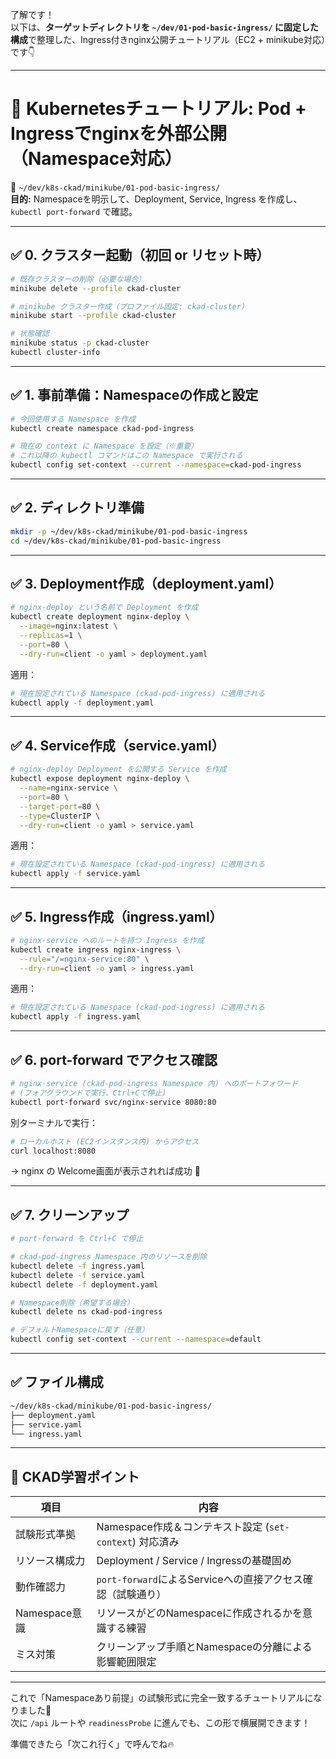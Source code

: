 了解です！  
以下は、**ターゲットディレクトリを `~/dev/01-pod-basic-ingress/` に固定した構成**で整理した、Ingress付きnginx公開チュートリアル（EC2 + minikube対応）です👇

---

# 📘 Kubernetesチュートリアル: Pod + Ingressでnginxを外部公開（Namespace対応）

📂 `~/dev/k8s-ckad/minikube/01-pod-basic-ingress/`  
**目的:** Namespaceを明示して、Deployment, Service, Ingress を作成し、`kubectl port-forward` で確認。

---

## ✅ 0. クラスター起動（初回 or リセット時）

```bash
# 既存クラスターの削除（必要な場合）
minikube delete --profile ckad-cluster

# minikube クラスター作成（プロファイル固定: ckad-cluster）
minikube start --profile ckad-cluster

# 状態確認
minikube status -p ckad-cluster
kubectl cluster-info
```

--- 

## ✅ 1. 事前準備：Namespaceの作成と設定

```bash
# 今回使用する Namespace を作成
kubectl create namespace ckad-pod-ingress

# 現在の context に Namespace を設定（※重要）
# これ以降の kubectl コマンドはこの Namespace で実行される
kubectl config set-context --current --namespace=ckad-pod-ingress
```

--- 

## ✅ 2. ディレクトリ準備

```bash
mkdir -p ~/dev/k8s-ckad/minikube/01-pod-basic-ingress
cd ~/dev/k8s-ckad/minikube/01-pod-basic-ingress
```

--- 

## ✅ 3. Deployment作成（deployment.yaml）

```bash
# nginx-deploy という名前で Deployment を作成
kubectl create deployment nginx-deploy \
  --image=nginx:latest \
  --replicas=1 \
  --port=80 \
  --dry-run=client -o yaml > deployment.yaml
```

適用：

```bash
# 現在設定されている Namespace (ckad-pod-ingress) に適用される
kubectl apply -f deployment.yaml
```

--- 

## ✅ 4. Service作成（service.yaml）

```bash
# nginx-deploy Deployment を公開する Service を作成
kubectl expose deployment nginx-deploy \
  --name=nginx-service \
  --port=80 \
  --target-port=80 \
  --type=ClusterIP \
  --dry-run=client -o yaml > service.yaml
```

適用：

```bash
# 現在設定されている Namespace (ckad-pod-ingress) に適用される
kubectl apply -f service.yaml
```

--- 

## ✅ 5. Ingress作成（ingress.yaml）

```bash
# nginx-service へのルートを持つ Ingress を作成
kubectl create ingress nginx-ingress \
  --rule="/=nginx-service:80" \
  --dry-run=client -o yaml > ingress.yaml
```

適用：

```bash
# 現在設定されている Namespace (ckad-pod-ingress) に適用される
kubectl apply -f ingress.yaml
```

--- 

## ✅ 6. port-forward でアクセス確認

```bash
# nginx-service (ckad-pod-ingress Namespace 内) へのポートフォワード
# (フォアグラウンドで実行、Ctrl+Cで停止)
kubectl port-forward svc/nginx-service 8080:80
```

別ターミナルで実行：

```bash
# ローカルホスト (EC2インスタンス内) からアクセス
curl localhost:8080
```

→ nginx の Welcome画面が表示されれば成功 🎉

--- 

## ✅ 7. クリーンアップ

```bash
# port-forward を Ctrl+C で停止

# ckad-pod-ingress Namespace 内のリソースを削除
kubectl delete -f ingress.yaml
kubectl delete -f service.yaml
kubectl delete -f deployment.yaml

# Namespace削除（希望する場合）
kubectl delete ns ckad-pod-ingress

# デフォルトNamespaceに戻す（任意）
kubectl config set-context --current --namespace=default
```

--- 

## ✅ ファイル構成

```bash
~/dev/k8s-ckad/minikube/01-pod-basic-ingress/
├── deployment.yaml
├── service.yaml
└── ingress.yaml
```

--- 

## 🎯 CKAD学習ポイント

| 項目 | 内容 |
|------|------|
| 試験形式準拠 | Namespace作成＆コンテキスト設定 (`set-context`) 対応済み  
| リソース構成力 | Deployment / Service / Ingressの基礎固め  
| 動作確認力 | `port-forward`によるServiceへの直接アクセス確認（試験通り）  
| Namespace意識 | リソースがどのNamespaceに作成されるかを意識する練習  
| ミス対策 | クリーンアップ手順とNamespaceの分離による影響範囲限定  

--- 

これで「Namespaceあり前提」の試験形式に完全一致するチュートリアルになりました💯  
次に `/api` ルートや `readinessProbe` に進んでも、この形で横展開できます！

準備できたら「次これ行く」で呼んでね🔥